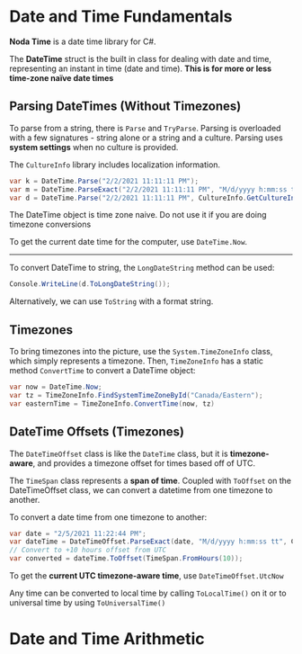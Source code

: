 # Date and Time Fundamentals

**Noda Time** is a date time library for C#.

The **DateTime** struct is the built in class for dealing with date and time, representing an instant in time (date and time). **This is for more or less time-zone naïve date times**



## Parsing DateTimes (Without Timezones)

To parse from a string, there is `Parse` and `TryParse`. Parsing is overloaded with a few signatures - string alone or a string and a culture. Parsing uses **system settings** when no culture is provided.

The `CultureInfo` library includes localization information.

```c#
var k = DateTime.Parse("2/2/2021 11:11:11 PM");
var m = DateTime.ParseExact("2/2/2021 11:11:11 PM", "M/d/yyyy h:mm:ss tt");
var d = DateTime.Parse("2/2/2021 11:11:11 PM", CultureInfo.GetCultureInfo("en-GB"));
```

The DateTime object is time zone naive. Do not use it if you are doing timezone conversions



To get the current date time for the computer, use `DateTime.Now`.

---

To convert DateTime to string, the `LongDateString` method can be used:

```C#
Console.WriteLine(d.ToLongDateString());
```

Alternatively, we can use `ToString` with a format string.



## Timezones

To bring timezones into the picture, use the `System.TimeZoneInfo` class, which simply represents a timezone. Then, `TimeZoneInfo` has a static method `ConvertTime` to convert a DateTime object:

```C#
var now = DateTime.Now;
var tz = TimeZoneInfo.FindSystemTimeZoneById("Canada/Eastern");
var easternTime = TimeZoneInfo.ConvertTime(now, tz)
```



## DateTime Offsets (Timezones)

The `DateTimeOffset` class is like the `DateTime` class, but it is **timezone-aware**, and provides a timezone offset for times based off of UTC. 

The `TimeSpan` class represents a **span of time**. Coupled with `ToOffset` on the DateTimeOffset class, we can convert a datetime from one timezone to another.

To convert a date time from one timezone to another:

```C#
var date = "2/5/2021 11:22:44 PM";
var dateTime = DateTimeOffset.ParseExact(date, "M/d/yyyy h:mm:ss tt", CultureInfo.InvariantCulture);
// Convert to +10 hours offset from UTC
var converted = dateTime.ToOffset(TimeSpan.FromHours(10));
```

To get the **current UTC timezone-aware time**, use `DateTimeOffset.UtcNow`

Any time can be converted to local time by calling `ToLocalTime()` on it or to universal time by using `ToUniversalTime()`



# Date and Time Arithmetic

